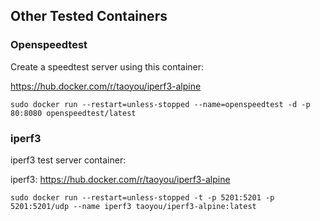 
## Other Tested Containers


### Openspeedtest

Create a speedtest server using this container:

https://hub.docker.com/r/taoyou/iperf3-alpine

```
sudo docker run --restart=unless-stopped --name=openspeedtest -d -p 80:8080 openspeedtest/latest
```

### iperf3

iperf3 test server container:

iperf3: https://hub.docker.com/r/taoyou/iperf3-alpine

```
sudo docker run --restart=unless-stopped -t -p 5201:5201 -p 5201:5201/udp --name iperf3 taoyou/iperf3-alpine:latest
```